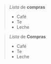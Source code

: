 [comment]: <> (Cita larga con otros elementos en Markdown)

> *Lista* de **compras**
> 
> - Café
> - Te
> - Leche


<!-- Cita larga con otros elementos en HTML -->
<blockquote> 

<p>
<em>Lista</em> de <strong>Compras</strong>
</p>

<!-- Es una lista desordenada -->
<ul>

<li>Café</li>
<li>Te</li>
<li>Leche</li>

</ul>

</blockquote>